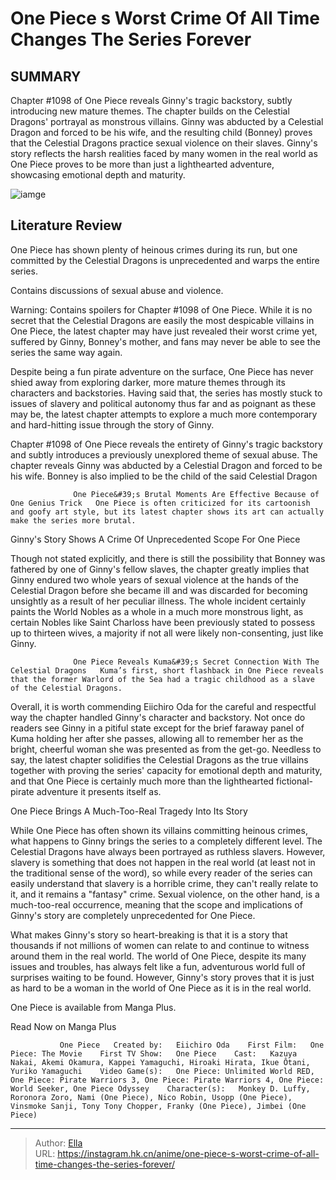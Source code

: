 # One Piece s Worst Crime Of All Time Changes The Series Forever


## SUMMARY 



  Chapter #1098 of One Piece reveals Ginny&#39;s tragic backstory, subtly introducing new mature themes. The chapter builds on the Celestial Dragons&#39; portrayal as monstrous villains.   Ginny was abducted by a Celestial Dragon and forced to be his wife, and the resulting child (Bonney) proves that the Celestial Dragons practice sexual violence on their slaves.   Ginny&#39;s story reflects the harsh realities faced by many women in the real world as One Piece proves to be more than just a lighthearted adventure, showcasing emotional depth and maturity.  

![iamge](https://static1.srcdn.com/wordpress/wp-content/uploads/2023/11/adult_ginny_against_the_silhouettes_of_the_celestial_dragons_from_one_piece.jpg)

## Literature Review

One Piece has shown plenty of heinous crimes during its run, but one committed by the Celestial Dragons is unprecedented and warps the entire series.






Contains discussions of sexual abuse and violence.







Warning: Contains spoilers for Chapter #1098 of One Piece. While it is no secret that the Celestial Dragons are easily the most despicable villains in One Piece, the latest chapter may have just revealed their worst crime yet, suffered by Ginny, Bonney&#39;s mother, and fans may never be able to see the series the same way again.

Despite being a fun pirate adventure on the surface, One Piece has never shied away from exploring darker, more mature themes through its characters and backstories. Having said that, the series has mostly stuck to issues of slavery and political autonomy thus far and as poignant as these may be, the latest chapter attempts to explore a much more contemporary and hard-hitting issue through the story of Ginny.

          

Chapter #1098 of One Piece reveals the entirety of Ginny&#39;s tragic backstory and subtly introduces a previously unexplored theme of sexual abuse. The chapter reveals Ginny was abducted by a Celestial Dragon and forced to be his wife. Bonney is also implied to be the child of the said Celestial Dragon




                  One Piece&#39;s Brutal Moments Are Effective Because of One Genius Trick   One Piece is often criticized for its cartoonish and goofy art style, but its latest chapter shows its art can actually make the series more brutal.   


 Ginny&#39;s Story Shows A Crime Of Unprecedented Scope For One Piece 
          

Though not stated explicitly, and there is still the possibility that Bonney was fathered by one of Ginny&#39;s fellow slaves, the chapter greatly implies that Ginny endured two whole years of sexual violence at the hands of the Celestial Dragon before she became ill and was discarded for becoming unsightly as a result of her peculiar illness. The whole incident certainly paints the World Nobles as a whole in a much more monstrous light, as certain Nobles like Saint Charloss have been previously stated to possess up to thirteen wives, a majority if not all were likely non-consenting, just like Ginny.




                  One Piece Reveals Kuma&#39;s Secret Connection With The Celestial Dragons   Kuma’s first, short flashback in One Piece reveals that the former Warlord of the Sea had a tragic childhood as a slave of the Celestial Dragons.   

Overall, it is worth commending Eiichiro Oda for the careful and respectful way the chapter handled Ginny&#39;s character and backstory. Not once do readers see Ginny in a pitiful state except for the brief faraway panel of Kuma holding her after she passes, allowing all to remember her as the bright, cheerful woman she was presented as from the get-go. Needless to say, the latest chapter solidifies the Celestial Dragons as the true villains together with proving the series&#39; capacity for emotional depth and maturity, and that One Piece is certainly much more than the lighthearted fictional-pirate adventure it presents itself as.



 One Piece Brings A Much-Too-Real Tragedy Into Its Story 
          




While One Piece has often shown its villains committing heinous crimes, what happens to Ginny brings the series to a completely different level. The Celestial Dragons have always been portrayed as ruthless slavers. However, slavery is something that does not happen in the real world (at least not in the traditional sense of the word), so while every reader of the series can easily understand that slavery is a horrible crime, they can&#39;t really relate to it, and it remains a &#34;fantasy&#34; crime. Sexual violence, on the other hand, is a much-too-real occurrence, meaning that the scope and implications of Ginny&#39;s story are completely unprecedented for One Piece.

What makes Ginny&#39;s story so heart-breaking is that it is a story that thousands if not millions of women can relate to and continue to witness around them in the real world. The world of One Piece, despite its many issues and troubles, has always felt like a fun, adventurous world full of surprises waiting to be found. However, Ginny&#39;s story proves that it is just as hard to be a woman in the world of One Piece as it is in the real world.




One Piece is available from Manga Plus.

Read Now on Manga Plus

               One Piece   Created by:   Eiichiro Oda    First Film:   One Piece: The Movie    First TV Show:   One Piece    Cast:   Kazuya Nakai, Akemi Okamura, Kappei Yamaguchi, Hiroaki Hirata, Ikue Ôtani, Yuriko Yamaguchi    Video Game(s):   One Piece: Unlimited World RED, One Piece: Pirate Warriors 3, One Piece: Pirate Warriors 4, One Piece: World Seeker, One Piece Odyssey    Character(s):   Monkey D. Luffy, Roronora Zoro, Nami (One Piece), Nico Robin, Usopp (One Piece), Vinsmoke Sanji, Tony Tony Chopper, Franky (One Piece), Jimbei (One Piece)      

---

> Author: [Ella](https://instagram.hk.cn/)  
> URL: https://instagram.hk.cn/anime/one-piece-s-worst-crime-of-all-time-changes-the-series-forever/  

